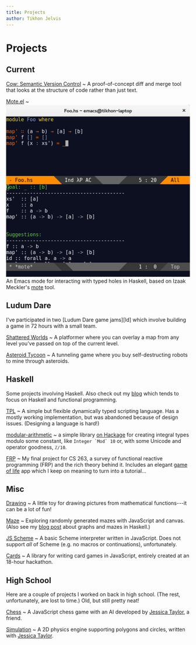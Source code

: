 ```yaml
---
title: Projects
author: Tikhon Jelvis
---
```


<div class="projects content">

# Projects

## Current

[Cow: Semantic Version Control](/cow)
  ~ A proof-of-concept diff and merge tool that looks at the structure of code rather than just text.

[Mote.el][mote-el]
  ~ ![A screenshot of mote showing type info and suggestions for a hole.][mote-screenshot]
    An Emacs mode for interacting with typed holes in Haskell, based on Izaak Meckler's [mote] tool.

[mote-el]: https://github.com/TikhonJelvis/mote-el
[mote]: https://github.com/imeckler/mote
[mote-screenshot]: img/mote.png

</div>
<div class="projects content">

## Ludum Dare

I've participated in two [Ludum Dare game jams][ld] which involve building a game in 72 hours with a small team.

[Shattered Worlds](/shattered-worlds)
  ~ A platformer where you can overlay a map from any level you've passed on top of the current level.

[Asteroid Tycoon](/asteroid-tycoon)
  ~ A tunneling game where you buy self-destructing robots to mine through asteroids.

</div>
<div class="projects content">

## Haskell

Some projects involving Haskell. Also check out my [blog](/blog) which tends to focus on Haskell and functional programming.

<span class="tpl"> [TPL](/tpl) </span>
  ~ A simple but flexible dynamically typed scripting language. Has a mostly working implementation, but was abandoned because of design issues. (Designing a language is hard!)

[modular-arithmetic][ma-github]
  ~ a simple library [on Hackage][ma-hackage] for creating integral types modulo some constant, like ``Integer `Mod` 10`` or, with some Unicode and operator goodness, `ℤ/10`.

[ma-hackage]: https://hackage.haskell.org/package/modular-arithmetic
[ma-github]: https://github.com/TikhonJelvis/modular-arithmetic

[FRP](/frp)
  ~ My final project for CS 263, a survey of functional reactive programming (FRP) and the rich theory behind it. Includes an elegant [game of life][reactive-life] app which I keep on meaning to turn into a tutorial…

[reactive-life]: https://github.com/TikhonJelvis/reactive-life

</div>
<div class="projects content">

## Misc

[Drawing](/draw)
  ~ A little toy for drawing pictures from mathematical functions---it can be a lot of fun!

[Maze](/maze)
  ~ Exploring randomly generated mazes with JavaScript and canvas. (Also see my [blog post][maze-post] about graphs and mazes in Haskell.)

[maze-post]: /blog/Generating-Mazes-with-Inductive-Graphs

[JS Scheme](/scheme)
  ~ A basic Scheme interpreter written in JavaScript. Does not support *all* of Scheme (e.g. no macros or continuations), unfortunately.

[Cards](/cards)
  ~ A library for writing card games in JavaScript, entirely created at an 18-hour hackathon.

</div>
<div class="projects content">

## High School

Here are a couple of projects I worked on back in high school. (The rest, unfortunately, are lost to time.) Old, but still pretty neat!

[Chess](/chess)
  ~ A JavaScript chess game with an AI developed by [Jessica Taylor][jessica], a friend.

[Simulation](/simulation)
  ~ A 2D physics engine supporting polygons and circles, written with [Jessica Taylor][jessica].

[jessica]: http://jessic.at

</div>


